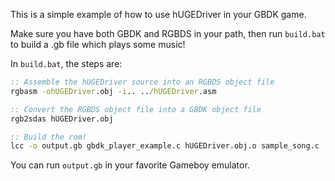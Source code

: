 This is a simple example of how to use hUGEDriver in your GBDK game.

Make sure you have both GBDK and RGBDS in your path, then run `build.bat` to build a .gb file which plays some music!

In `build.bat`, the steps are:

```bat
:: Assemble the hUGEDriver source into an RGBDS object file
rgbasm -ohUGEDriver.obj -i.. ../hUGEDriver.asm

:: Convert the RGBDS object file into a GBDK object file
rgb2sdas hUGEDriver.obj

:: Build the rom!
lcc -o output.gb gbdk_player_example.c hUGEDriver.obj.o sample_song.c
```

You can run `output.gb` in your favorite Gameboy emulator.
